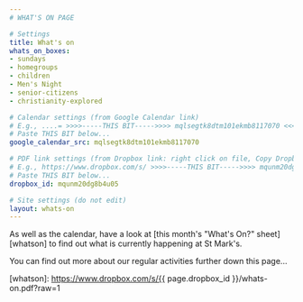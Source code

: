 ```yaml
---
# WHAT'S ON PAGE

# Settings
title: What's on
whats_on_boxes:
- sundays
- homegroups
- children
- Men's Night
- senior-citizens
- christianity-explored

# Calendar settings (from Google Calendar link)
# E.g., ....= >>>>-----THIS BIT----->>>> mqlsegtk8dtm101ekmb8117070 <<<<-----THIS BIT-----<<<< %40group.calendar.google.com
# Paste THIS BIT below...
google_calendar_src: mqlsegtk8dtm101ekmb8117070

# PDF link settings (from Dropbox link: right click on file, Copy Dropbox Link, or from dropbox.com: Share -> Copy Link)
# E.g., https://www.dropbox.com/s/ >>>>-----THIS BIT----->>>> mqunm20dg8b4u05 <<<<-----THIS BIT-----<<<< /whats-on.pdf?dl=0
# Paste THIS BIT below...
dropbox_id: mqunm20dg8b4u05

# Site settings (do not edit)
layout: whats-on
---
```

As well as the calendar, have a look at [this month's "What's On?" sheet][whatson] to find out what is currently happening at St Mark's.

You can find out more about our regular activities further down this page...



[whatson]: https://www.dropbox.com/s/{{ page.dropbox_id }}/whats-on.pdf?raw=1

